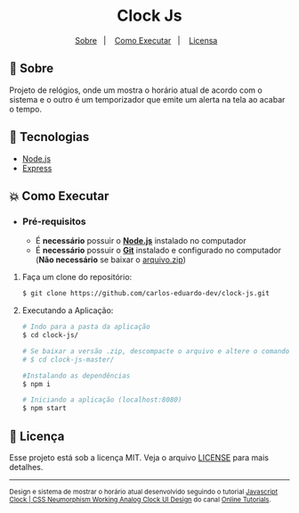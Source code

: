 <h1 align="center">
    <br>Clock Js<br/>
</h1>

<p align="center">
  <a href="#bookmark-sobre">Sobre</a>&nbsp;&nbsp;&nbsp;|&nbsp;&nbsp;&nbsp;
  <a href="#boom-como-executar">Como Executar</a>&nbsp;&nbsp;&nbsp;|&nbsp;&nbsp;&nbsp;
  <a href="#pencil-licença">Licensa</a>&nbsp;&nbsp;&nbsp;
</p>

## :bookmark: Sobre

   Projeto de relógios, onde um mostra o horário atual de acordo com o sistema e o outro é um temporizador que emite um alerta na tela ao acabar o tempo.

## :rocket: Tecnologias

-  [Node.js](https://nodejs.org/en/)
-  [Express](https://expressjs.com/)

## :boom: Como Executar

- ### **Pré-requisitos**

  - É **necessário** possuir o **[Node.js](https://nodejs.org/en/)** instalado no computador
  - É **necessário** possuir o **[Git](https://git-scm.com/)** instalado e configurado no computador (**Não necessário** se baixar o [arquivo.zip](https://github.com/carlos-eduardo-dev/clock-js/archive/master.zip))

1. Faça um clone do repositório:

    ```sh
    $ git clone https://github.com/carlos-eduardo-dev/clock-js.git
    ```

2. Executando a Aplicação:
    ```sh
    # Indo para a pasta da aplicação
    $ cd clock-js/
    
    # Se baixar a versão .zip, descompacte o arquivo e altere o comando para:
    # $ cd clock-js-master/

    #Instalando as dependências
    $ npm i

    # Iniciando a aplicação (localhost:8080)
    $ npm start
    ```
    
## :pencil: Licença

Esse projeto está sob a licença MIT. Veja o arquivo [LICENSE](LICENSE) para mais detalhes.

---

<sup>Design e sistema de mostrar o horário atual desenvolvido seguindo o tutorial [Javascript Clock | CSS Neumorphism Working Analog Clock UI Design](https://www.youtube.com/watch?v=weZFfrjF-k4) do canal [Online Tutorials](https://www.youtube.com/channel/UCbwXnUipZsLfUckBPsC7Jog).</sup>